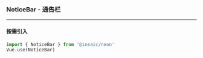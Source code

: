 ### NoticeBar - 通告栏

---
#### 按需引入

```js
import { NoticeBar } from '@insaic/neon'
Vue.use(NoticeBar)
```